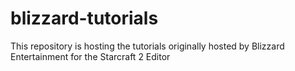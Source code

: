 # blizzard-tutorials

This repository is hosting the tutorials originally hosted by Blizzard Entertainment for the Starcraft 2 Editor
